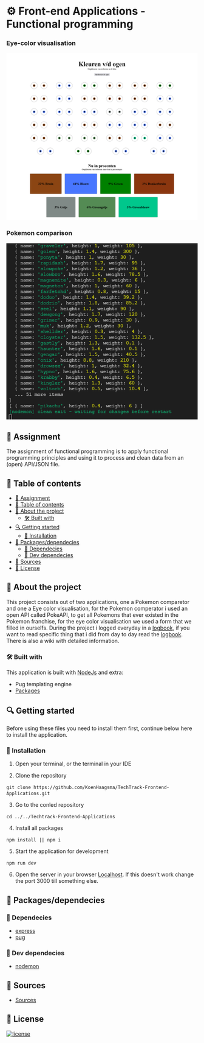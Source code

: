 # ⚙ Front-end Applications - Functional programming

### Eye-color visualisation

![Image of Eye-color visualisation](./img/oogKleuren.png)

### Pokemon comparison

![Console log of Pokemon project](./img/consolePokemon.png)

## 📂 Assignment

The assignment of functional programming is to apply functional programming principles and using it to process and clean data from an (open) API/JSON file.

## 🧾 Table of contents
  * [📂 Assignment](#---assignment)
  * [🧾 Table of contents](#---table-of-contents)
  * [📖 About the project](#---about-the-project)
    + [🛠 Built with](#---built-with)
  * [🔍 Getting started](#---getting-started)
    + [🔨 Installation](#---installation)
  * [🧰 Packages/dependecies](#---packages-dependecies)
    + [🧱 Dependecies](#---dependecies)
    + [🧱 Dev dependecies](#---dev-dependecies)
  * [📑 Sources](#---sources)
  * [🔖 License](#---license)

## 📖 About the project

This project consists out of two applications, one a Pokemon comparetor and one a Eye color visualisation, for the Pokemon comperator i used an open API called PokeAPI, to get all Pokemons that ever existed in the Pokemon franchise, for the eye color visualisation we used a form that we filled in ourselfs.
During the project i logged everyday in a [logbook](), if you want to read specific thing that i did from day to day read the [logbook]().
There is also a wiki with detailed information.

### 🛠 Built with

This application is built with [NodeJs](https://nodejs.org/en/) and extra:

-   Pug templating engine
-   [Packages]()

## 🔍 Getting started

Before using these files you need to install them first, continue below here to install the application.

### 🔨 Installation

1. Open your terminal, or the terminal in your IDE

2. Clone the repository

```
git clone https://github.com/KoenHaagsma/TechTrack-Frontend-Applications.git
```

3. Go to the conled repository

```
cd ../../Techtrack-Frontend-Applications
```

4. Install all packages

```
npm install || npm i
```

5. Start the application for development

```
npm run dev
```

6. Open the server in your browser [Localhost](http://localhost:3000/). If this doesn't work change the port 3000 till something else.

## 🧰 Packages/dependecies

### 🧱 Dependecies

-   [express](https://www.npmjs.com/package/express)
-   [pug](https://www.npmjs.com/package/pug)

### 🧱 Dev dependecies

-   [nodemon](https://www.npmjs.com/package/nodemon)

## 📑 Sources

-   [Sources](https://github.com/KoenHaagsma/TechTrack-Frontend-Applications/wiki/%F0%9F%96%BC-Bronnen)

## 🔖 License

[![license](https://img.shields.io/github/license/DAVFoundation/captain-n3m0.svg?style=flat-square)](https://github.com/KoenHaagsma/TechTrack-Frontend-Applications/blob/main/LICENSE)
